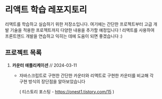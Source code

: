 # 리액트 학습 레포지토리

리액트를 학습하고 실습하기 위한 저장소입니다. 여기에는 간단한 프로젝트부터 고급 개발 기술을 적용한 프로젝트까지 다양한 내용을 추가할 예정입니다 ! 리액트를 사용하여 프론트엔드 개발을 연습하고 익히는 데에 도움이 되면 좋겠습니다 :)

## 프로젝트 목록

1. **카운터 애플리케이션**  // 2024-03-11
    - 자바스크립트로 구현한 간단한 카운터와 리액트로 구현한 카운터를 비교해 각 구현 방식의 장단점을 알아보았습니다
      
        ( 티스토리 포스팅 -  https://onest1.tistory.com/15 ) 




